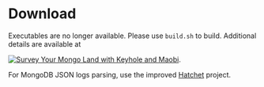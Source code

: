 # Download

Executables are no longer available.  Please use `build.sh` to build.  Additional details are available at

[![Survey Your Mongo Land with Keyhole and Maobi](https://img.youtube.com/vi/kObLsYJAruI/0.jpg)](https://youtu.be/kObLsYJAruI?si=Tv2Qbd2vHATt0WH1).

For MongoDB JSON logs parsing, use the improved [Hatchet](https://github.com/simagix/hatchet) project.
